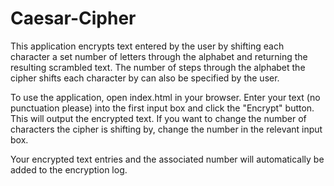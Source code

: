 # Caesar-Cipher

This application encrypts text entered by the user by shifting each character a set number of letters through the alphabet and returning the resulting scrambled text. The number of steps through the alphabet the cipher shifts each character by can also be specified by the user.

To use the application, open index.html in your browser. Enter your text (no punctuation please) into the first input box and click the "Encrypt" button. This will output the encrypted text. If you want to change the number of characters the cipher is shifting by, change the number in the relevant input box.

Your encrypted text entries and the associated number will automatically be added to the encryption log.
